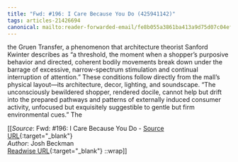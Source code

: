 ```yaml
---
title: "Fwd: #196: I Care Because You Do (425941142)"
tags: articles-21426694
canonical: mailto:reader-forwarded-email/fe8b055a3861ba413a9d75d07c04ef5c
---
```


the Gruen Transfer, a phenomenon that architecture theorist Sanford Kwinter describes as “a threshold, the moment when a shopper’s purposive behavior and directed, coherent bodily movements break down under the barrage of excessive, narrow-spectrum stimulation and continual interruption of attention.” These conditions follow directly from the mall’s physical layout—its architecture, decor, lighting, and soundscape. “The unconsciously bewildered shopper, rendered docile, cannot help but drift into the prepared pathways and patterns of externally induced consumer activity, unfocused but exquisitely suggestible to gentle but firm environmental cues.” The


[[_Source_: Fwd: #196: I Care Because You Do - [Source URL](mailto:reader-forwarded-email/fe8b055a3861ba413a9d75d07c04ef5c){:target="_blank"}<br>
_Author_: Josh Beckman<br>
[Readwise URL](https://readwise.io/open/425941142){:target="_blank"}
::wrap]]